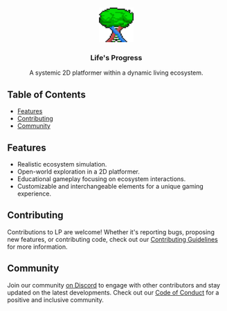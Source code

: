 <p align="center">
  <a href="https://github.com/M1thieu/currentLP">
    <img src="/logo.png" alt="Logo" width="80" height="80">
  </a>

  <h3 align="center">Life's Progress</h3>

  <p align="center">
    A systemic 2D platformer within a dynamic living ecosystem.
  </p>
</p>

## Table of Contents
- [Features](#features)
- [Contributing](#contributing)
- [Community](#community)

## Features

- Realistic ecosystem simulation.
- Open-world exploration in a 2D platformer.
- Educational gameplay focusing on ecosystem interactions.
- Customizable and interchangeable elements for a unique gaming experience.

## Contributing

Contributions to LP are welcome! Whether it's reporting bugs, proposing new features, or contributing code, check out our [Contributing Guidelines](.github/contributing.md) for more information.

## Community

Join our community [on Discord](https://discord.gg/u2J25aGy8c) to engage with other contributors and stay updated on the latest developments. Check out our [Code of Conduct](.github/code_of_conduct.md) for a positive and inclusive community.